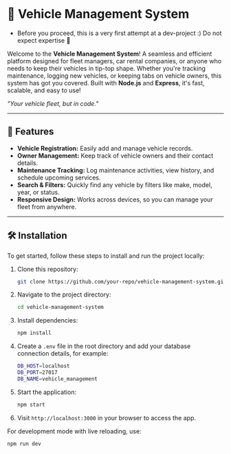 # 🚗 Vehicle Management System

* Before you proceed, this is a very first attempt at a dev-project :) Do not expect expertise 🫡 

  
Welcome to the **Vehicle Management System**! A seamless and efficient platform designed for fleet managers, car rental companies, or anyone who needs to keep their vehicles in tip-top shape. Whether you're tracking maintenance, logging new vehicles, or keeping tabs on vehicle owners, this system has got you covered. Built with **Node.js** and **Express**, it's fast, scalable, and easy to use!



*_"Your vehicle fleet, but in code."_*

---

## 🚀 Features

- **Vehicle Registration:** Easily add and manage vehicle records.
- **Owner Management:** Keep track of vehicle owners and their contact details.
- **Maintenance Tracking:** Log maintenance activities, view history, and schedule upcoming services.
- **Search & Filters:** Quickly find any vehicle by filters like make, model, year, or status.
- **Responsive Design:** Works across devices, so you can manage your fleet from anywhere.


---

## 🛠️ Installation

To get started, follow these steps to install and run the project locally:

1. Clone this repository:
    ```bash
    git clone https://github.com/your-repo/vehicle-management-system.git
    ```

2. Navigate to the project directory:
    ```bash
    cd vehicle-management-system
    ```

3. Install dependencies:
    ```bash
    npm install
    ```

4. Create a `.env` file in the root directory and add your database connection details, for example:
    ```bash
    DB_HOST=localhost
    DB_PORT=27017
    DB_NAME=vehicle_management
    ```

5. Start the application:
    ```bash
    npm start
    ```

6. Visit `http://localhost:3000` in your browser to access the app.

For development mode with live reloading, use:
```bash
npm run dev
